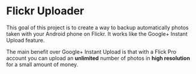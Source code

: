 Flickr Uploader
===============

This goal of this project is to create a way to backup automatically photos taken with your Android phone on Flickr.
It works like the Google+ Instant Upload feature.

The main benefit over Google+ Instant Upload is that with a Flick Pro account you can upload an **unlimited** number of photos in **high resolution** for a small amount of money.


